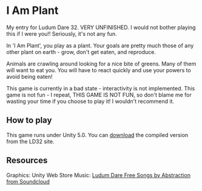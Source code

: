 # I Am Plant
My entry for Ludum Dare 32.  VERY UNFINISHED.  I would not bother playing this if I were you!!  Seriously, it's not any fun.

In 'I Am Plant', you play as a plant.  Your goals are pretty much those of any other plant on earth - grow, don't get eaten, and reproduce.

Animals are crawling around looking for a nice bite of greens.  Many of them will want to eat you.  You will have to react quickly and use your powers to avoid being eaten!

This game is currently in a bad state - interactivity is not implemented.  This game is not fun - I repeat, THIS GAME IS NOT FUN, so don't blame me for wasting your time if you choose to play it!  I wouldn't recommend it.

## How to play

This game runs under Unity 5.0.  You can [download](http://ludumdare.com/compo/ludum-dare-32/?action=preview&uid=42789) the compiled version from the LD32 site.

## Resources

Graphics: Unity Web Store
Music: [Ludum Dare Free Songs by Abstraction from Soundcloud](https://soundcloud.com/abstraction/sets/ludum-dare-challenge)